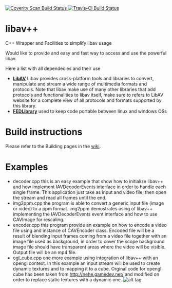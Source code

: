 <a href="https://scan.coverity.com/projects/4899">
  <img alt="Coverity Scan Build Status"
       src="https://scan.coverity.com/projects/4899/badge.svg"/>
</a>
<a href="https://travis-ci.org/">
  <img alt="Travis-CI Build Status"
       src="https://travis-ci.org/fe-dagostino/libavcpp.svg?branch=master"/>
</a>

# libav++
C++ Wrapper and Facilities to simplify libav usage

Would like to provide and easy and fast way to access and use the powerful libav. 

Here a list with all dependecies and their use

 - [**LibAV**](https://www.libav.org/) Libav provides cross-platform tools and libraries to convert, manipulate and stream a wide range of multimedia formats and protocols. Note that libav make use of many other libraries that add protocols and functionalities to libav itself, make sure to refers to LibAV website for a complete view of all protocols and formats supported by this library.
 - [**FEDLibrary**](http://fedlibrary.sourceforge.net/) used to keep code portable between linux and windows OSs
 
# Build instructions

Please refer to the Building pages in the [wiki](https://github.com/fe-dagostino/libavcpp/wiki).

# Examples

 - decoder.cpp     this is an easy example that show how to initialize libav++ and how implement IAVDecoderEvents
                   interface in order to handle each single frame. This application just take as input and video file,
                   then open the stream and read all frames until the end.
 - img2ppm.cpp     the program is able to convert a generic input file (image or video) to a ppm format.
                   img2ppm demostrates using of libav++ implementing the IAVDecoderEvents event interface and how to
                   use CAVImage for rescaling.
 - encoder.cpp     this program provide an example on how to encode a video file using and instance of CAVEncoder class. 
                   Encoded file will be a result of blending input frames coming from a video file together with an image
                   file used as background, in order to cover the scope background image file should have transparent areas
                   where the video will be visible. Output file will be an mp4 file.
 - ogl_cube.cpp    one more example using integration of libav++ with an opengl context. In this example an input stream
                   will be used to create dynamic textures and to mapping it to a cube.
                   Orginal code for opengl cube has been taken from http://nehe.gamedev.net/ and modified on order 
                   to replace static textures with a dynamic one.
                   ![alt tag](https://raw.github.com/fe-dagostino/libavcpp/master/examples/res/ogl_cube.png)
 
